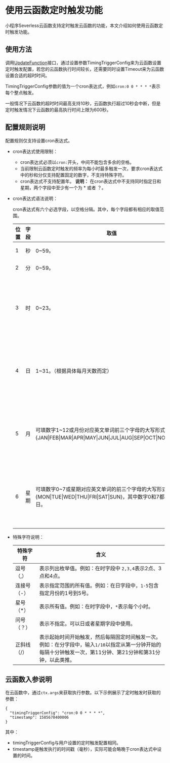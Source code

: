 # 使用云函数定时触发功能

小程序Severless云函数支持定时触发云函数的功能，本文介绍如何使用云函数定时触发功能。

## 使用方法

调用[UpdateFunction](/cn.zh-CN/开发指南/管控API文档/云函数/UpdateFunction.md)接口，通过设置参数TimingTriggerConfig来为云函数设置定时触发配置，若您的云函数执行时间较长，还需要同时设置Timeout来为云函数设置合适的超时时间。

TimingTriggerConfig参数的值为一个cron表达式，例如`cron:0 0 * * * *`表示每个整点触发。

一般情况下云函数的超时时间最高支持10秒，云函数执行超过10秒会中断，但是定时触发情况下云函数的最高执行时间上限为600秒。

## 配置规则说明

配置规则仅支持设置cron表达式。

-   cron表达式使用限制：

    -   cron表达式必须以`cron:`开头，中间不能包含多余的空格。
    -   当前限制云函数定时触发的频率为每小时最多触发一次，要求cron表达式中的秒和分仅支持配置固定的数字，不支持特殊字符。
    -   cron表达式不支持配置年。
    **说明：** 在cron表达式中不支持同时指定日和星期，两个字段中至少有一个为 \* 或者 ？。

-   cron表达式语法说明：

    cron表达式有六个必选字段，以空格分隔。其中，每个字段都有相应的取值范围。

    |位置|字段|取值|特殊字符|
    |--|--|--|----|
    |1|秒|0~59。|不支持。|
    |2|分|0~59。|不支持。|
    |3|时|0~23。|逗号（,）、连接号（-）、星号（\*）、正斜线（/）。|
    |4|日|1~31。（根据具体每月天数而定）|逗号（,）、连接号（-）、星号（\*）、正斜线（/）。|
    |5|月|可填数字1~12或月份对应英文单词前三个字母的大写形式：\{JAN\|FEB\|MAR\|APR\|MAY\|JUN\|JUL\|AUG\|SEP\|OCT\|NOV\|DEC\}。|逗号（,）、连接号（-）、星号（\*）、正斜线（/）。|
    |6|星期|可填数字0~7或星期对应英文单词的前三个字母的大写形式：\{MON\|TUE\|WED\|THU\|FRI\|SAT\|SUN\}，其中数字0和7都表示周日。|逗号（,）、连接号（-）、星号（\*）、正斜线（/）。|

-   特殊字符说明：

    |特殊字符|含义|
    |----|--|
    |逗号（,）|表示列出枚举值。例如：在时字段中 `2,3,4`表示2点、3点和4点。|
    |连接号（-）|表示指定范围的所有值。例如：在日字段中，`1-5`包含指定月份的1号到5号。|
    |星号（\*）|表示所有值。例如：在时字段中，`*`表示每个小时。|
    |问号（？）|表示不指定。可以日或者星期字段中使用。|
    |正斜线（/）|表示起始时间开始触发，然后每隔固定时间触发一次。 例如：在分字段中，输入`1/10`以指定从第一分钟开始的每隔十分钟触发一次，第11分钟、第21分钟和第31分钟，以此类推。 |


## 云函数入参说明

在云函数中，通过`ctx.args`来获取执行参数。以下示例展示了定时触发时获取的参数：

```
{
  "timingTriggerConfig": "cron:0 0 * * * *",
  "timestamp": 1585670400006
}
```

其中：

-   timingTriggerConfig与用户设置的定时触发配置相同。
-   timestamp是触发执行的时间戳（毫秒），实际可能会略晚于cron表达式中设置的时间。

